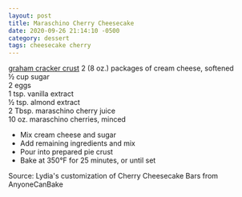 ```yaml
---
layout: post
title: Maraschino Cherry Cheesecake
date: 2020-09-26 21:14:10 -0500
category: dessert
tags: cheesecake cherry
---
```

<a href="http://tfsh.us/memory/2016/06/06/key-lime-pie/">graham cracker crust</a>
2 (8 oz.) packages of cream cheese, softened  
½ cup sugar  
2 eggs  
1 tsp. vanilla extract  
½ tsp. almond extract  
2 Tbsp. maraschino cherry juice  
10 oz. maraschino cherries, minced  
<ul>
 	<li>Mix cream cheese and sugar</li>
 	<li>Add remaining ingredients and mix</li>
 	<li>Pour into prepared pie crust</li>
 	<li>Bake at 350°F for 25 minutes, or until set</li>
</ul>
Source: Lydia's customization of Cherry Cheesecake Bars from AnyoneCanBake  
